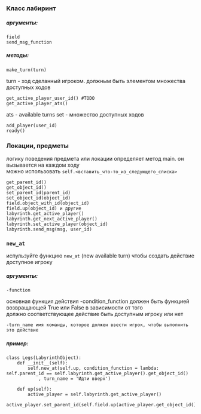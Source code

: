 ﻿### Класс лабиринт

##### аргументы:

	field
	send_msg_function

##### методы:

	make_turn(turn)

turn - ход сделанный игроком. должным быть элементом множества доступных ходов 

	get_active_player_user_id() #TODO
	get_active_player_ats() 

ats - available turns set - множество доступных ходов  

	add_player(user_id)
	ready()
 

### Локации, предметы

<!-- новая локация/предмет должна быть унаследованна от класса `LabirinthObject` -->

логику поведения предмета или локации определяет метод main. он вызывается на каждом ходу  
можно использовать `self.<вставить_что-то_из_следующего_списка>`

	get_parent_id()
	get_object_id()
	set_parent_id(parent_id)
	set_object_id(object_id)
	field.object_with_id(object_id)
	field.up(object_id) и другие
	labyrinth.get_active_player()
	labyrinth.get_next_active_player()
	labyrinth.set_active_player(object_id)
	labyrinth.send_msg(msg, user_id)

### `new_at`
испульзуйте функцию `new_at` (new available turn) чтобы создать действие доступное игроку

##### аргументы:
	-function
основная функция действия
	-condition_function 
должен быть функцией возвращающей True или False в зависимости от того  
должно соответствующее действие быть доступным игроку или нет

	-turn_name имя команды, которое должен ввести игрок, чтобы выполнить это действие


##### пример:

```
class Legs(LabyrinthObject):
	def __init__(self):
		self.new_at(self.up, condition_function = lambda: self.parent_id == self.labyrinth.get_active_player().get_object_id()
			, turn_name = 'Идти вверх')

	def up(self):
		active_player = self.labyrinth.get_active_player()
		active_player.set_parent_id(self.field.up(active_player.get_object_id().nomber))
```
